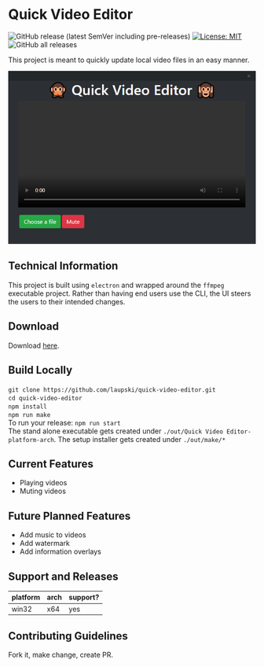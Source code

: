 # Quick Video Editor
![GitHub release (latest SemVer including pre-releases)](https://img.shields.io/github/v/release/laupski/quick-video-editor?include_prereleases&sort=semver&style=flat-square) [![License: MIT](https://img.shields.io/badge/License-MIT-yellow.svg?style=flat-square)](https://opensource.org/licenses/MIT) ![GitHub all releases](https://img.shields.io/github/downloads/laupski/quick-video-editor/total?style=flat-square)

This project is meant to quickly update local video files in an easy manner.

![Quick Video Editor Preview](./preview.png)

## Technical Information
This project is built using `electron` and wrapped around the `ffmpeg` executable project. Rather than having end users use the CLI, the UI steers the users to their intended changes.

## Download
Download [here](./releases).

## Build Locally
`git clone https://github.com/laupski/quick-video-editor.git` \
`cd quick-video-editor` \
`npm install` \
`npm run make` \
To run your release: `npm run start` \
The stand alone executable gets created under `./out/Quick Video Editor-platform-arch`. 
The setup installer gets created under `./out/make/*`

## Current Features
- Playing videos
- Muting videos

## Future Planned Features
- Add music to videos
- Add watermark
- Add information overlays

## Support and Releases
| platform | arch | support? |
|----------|------|----------|
| win32    | x64  | yes      |

## Contributing Guidelines
Fork it, make change, create PR.